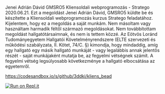 Jenei Adrián Dávid
GMSRO5
Kliensoldali webprogramozás - Stratego
2020.06.21.
Ezt a megoldást Jenei Adrián Dávid, GMSRO5 küldte be és készítette a Kliensoldali webprogramozás kurzus Stratego feladatához.
Kijelentem, hogy ez a megoldás a saját munkám.
Nem másoltam vagy használtam harmadik féltől származó megoldásokat.
Nem továbbítottam megoldást hallgatótársaimnak, és nem is tettem közzé.
Az Eötvös Loránd Tudományegyetem Hallgatói Követelményrendszere (ELTE szervezeti és működési szabályzata, II. Kötet, 74/C. §) kimondja,
hogy mindaddig, amíg egy hallgató egy másik hallgató munkáját - vagy legalábbis annak jelentős részét - saját munkájaként mutatja be,
az fegyelmi vétségnek számít. A fegyelmi vétség legsúlyosabb következménye a hallgató elbocsátása az egyetemről.

https://codesandbox.io/s/github/3ddki/kliens_bead

[![Run on Repl.it](https://repl.it/badge/github/3ddki/kliens_bead)](https://repl.it/github/3ddki/kliens_bead)
